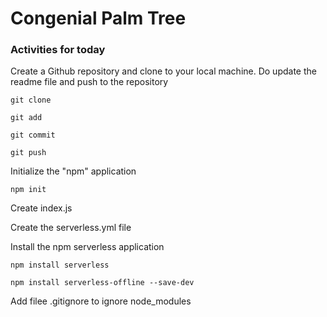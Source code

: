 # Congenial Palm Tree

### Activities for today

Create a Github repository and clone to your local machine. Do update the readme file and push to the repository
```
git clone
```
```
git add
```
```
git commit
```
```
git push
```

Initialize the "npm" application

```
npm init
```

Create index.js 

Create the serverless.yml file

Install the npm serverless application

```
npm install serverless
```

```
npm install serverless-offline --save-dev
```

Add filee .gitignore to ignore node_modules

